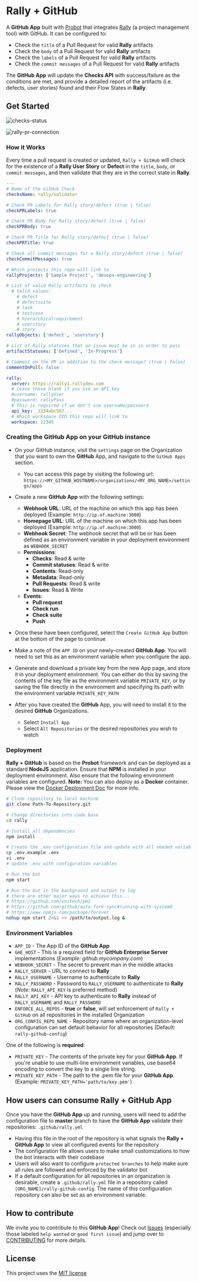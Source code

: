 # Rally + GitHub

A **GitHub App** built with [Probot](https://github.com/probot/probot) that integrates [Rally](https://www.broadcom.com/products/software/agile-development/rally-software) (a project management tool) with GitHub. It can be configured to:

- Check the `title` of a Pull Request for valid **Rally** artifacts
- Check the `body` of a Pull Request for valid **Rally** artifacts
- Check the `labels` of a Pull Request for valid **Rally** artifacts
- Check the `commit messages` of a Pull Request for valid **Rally** artifacts

The **GitHub App** will update the **Checks API** with success/failure as the conditions are met, and provide a detailed report of the artifacts (i.e. defects, user stories) found and their Flow States in **Rally**.

## Get Started

![checks-status](images/probot-rally-2.png)

![rally-pr-connection](images/probot-rally-3.png)

### How it Works

Every time a pull request is created or updated, `Rally + GitHub` will check for the existence of a **Rally User Story** or **Defect** in the `title`, `body`, or `commit messages`, and then validate that they are in the correct state in **Rally**.

```yml
---
# Name of the GitHub Check
checksName: rally/validator

# Check PR Labels for Rally story/defect (true | false)
checkPRLabels: true

# Check PR Body for Rally story/defect (true | false)
checkPRBody: true

# Check PR Title for Rally story/defect (true | false)
checkPRTitle: true

# Check all commit messages for a Rally story/defect (true | false)
checkCommitMessages: true

# Which projects this repo will link to
rallyProjects: ['Sample Project', 'devops-engineering']

# List of valid Rally artifacts to check
  # Valid values:
    # defect
    # defectsuite
    # task
    # testcase
    # hierarchicalrequirement
    # userstory
    # story
rallyObjects: ['defect', 'userstory']

# List of Rally statuses that an issue must be in in order to pass
artifactStatuses: ['Defined', 'In-Progress']

# Comment on the PR in addition to the check message? (true | false)
commentOnPull: false

rally:
  server: https://rally1.rallydev.com
  # Leave these blank if you use an API key
  #username: rallyUser
  #password: rallyPass
  # This is required if we don't use username/password
  api_key: _1234abc567...
  # Which workspace OID this repo will link to
  workspace: 12345

```

### Creating the GitHub App on your GitHub instance
- On your GitHub instance, visit the `settings` page on the Organization that you want to own the **GitHub** App, and navigate to the `GitHub Apps` section.
  - You can access this page by visiting the following url:
    `https://<MY_GITHUB_HOSTNAME>/organizations/<MY_ORG_NAME>/settings/apps`
- Create a new **GitHub App** with the following settings:
  - **Webhook URL**: URL of the machine on which this app has been deployed (Example: `http://ip.of.machine:3000`)
  - **Homepage URL**: URL of the machine on which this app has been deployed (Example: `http://ip.of.machine:3000`)
  - **Webhook Secret**: The webhook secret that will be or has been defined as an environment variable in your deployment environment as `WEBHOOK_SECRET`
  - **Permissions**:
    - **Checks**: Read & write
    - **Commit statuses**: Read & write
    - **Contents**: Read-only
    - **Metadata**: Read-only
    - **Pull Requests**: Read & write
    - **Issues**: Read & Write
  - **Events**:
    - **Pull request**
    - **Check run**
    - **Check suite**
    - **Push**

- Once these have been configured, select the `Create GitHub App` button at the bottom of the page to continue
- Make a note of the `APP ID` on your newly-created **GitHub App**. You will need to set this as an environment variable when you configure the app.
- Generate and download a private key from the new App page, and store it in your deployment environment. You can either do this by saving the contents of the key file as the environment variable `PRIVATE_KEY`, or by saving the file directly in the environment and specifying its path with the environment variable `PRIVATE_KEY_PATH`
- After you have created the **GitHub** App, you will need to install it to the desired **GitHub** Organizations.
  - Select `Install App`
  - Select `All Repositories` or the desired repositories you wish to watch

### Deployment

**Rally + GitHub** is based on the **Probot** framework and can be deployed as a standard **NodeJS** application. Ensure that **NPM** is installed in your deployment environment. Also ensure that the following environment variables are configured.
**Note:** You can also deploy as a **Docker** container. Please view the [Docker Deployment Doc](../docs/DockerDeploy.md) for more info.

```bash
# Clone repository to local machine
git clone Path-To-Repository.git

# Change directories into code base
cd rally

# Install all dependencies
npm install

# Create the .env configuration file and update with all needed variables
cp .env.example .env
vi .env
# update .env with configuration variables

# Run the bot
npm start

# Run the bot in the background and output to log
# there are other major ways to achieve this...
# https://github.com/unitech/pm2
# https://github.com/github/auto-fork-sync#running-with-systemd
# https://www.npmjs.com/package/forever
nohup npm start 2>&1 >> /path/to/output.log &
```

### Environment Variables

- `APP_ID` - The App ID of the **GitHub App**
- `GHE_HOST` - This is a required field for **GitHub Enterprise Server** implementations (_Example: github.mycompany.com_)
- `WEBHOOK_SECRET` - The secret to prevent man in the middle attacks
- `RALLY_SERVER` - URL to connect to **Rally**
- `RALLY_USERNAME` - Username to authenticate to **Rally**
- `RALLY_PASSWORD` - Password to `RALLY_USERNAME` to authenticate to **Rally** (*Note:* `RALLY_API_KEY` is preferred method)
- `RALLY_API_KEY` - API key to authenticate to **Rally** instead of `RALLY_USERNAME` and `RALLY_PASSWORD`
- `ENFORCE_ALL_REPOS` - **true** or **false**, will set enforcement of `Rally + GitHub` on all repositories in the installed Organization
- `ORG_CONFIG_REPO_NAME` - Repository name where an organization-level configuration can set default behavior for all repositories (Default: `rally-github-config`)

One of the following is **required**:
- `PRIVATE_KEY` - The contents of the private key for your **GitHub App**. If you're unable to use multi-line environment variables, use base64 encoding to convert the key to a single line string.
- `PRIVATE_KEY_PATH` - The path to the .pem file for your **GitHub App**.
  (Example: `PRIVATE_KEY_PATH='path/to/key.pem'`)

## How users can consume Rally + GitHub App
Once you have the **GitHub App** up and running, users will need to add the configuration file to **master** branch to have the **GitHub App** validate their repositories: `.github/rally.yml`

- Having this file in the root of the repository is what signals the **Rally + GitHub App** to view all configured events for the repository
- The configuration file allows users to make small customizations to how the bot interacts with their codebase
- Users will also want to configure `protected branches` to help make sure all rules are followed and enforced by the validator bot
- If a default configuration for all repositories in an organization is desirable, create a `.github/rally.yml` file in a repository called `[ORG_NAME]/rally-github-config`. The name of this configuration repository can also be set as an environment variable.

## How to contribute
We invite you to contribute to this **GitHub App**! Check out [Issues](https://github.com/github/rally/issues) (especially those labeled `help wanted` or `good first issue`) and jump over to [CONTRIBUTING](https://github.com/github/rally/blob/master/.github/CONTRIBUTING.md) for more details.

## License
This project uses the [MIT license](LICENSE)
